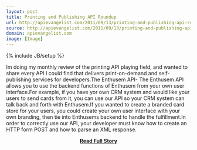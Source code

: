 ```yaml
---
layout: post
title: Printing and Publishing API Roundup
url: http://apievangelist.com/2011/09/13/printing-and-publishing-api-roundup/
source: http://apievangelist.com/2011/09/13/printing-and-publishing-api-roundup/
domain: apievangelist.com
image: [Image]
---
```

{% include JB/setup %}<p>Im doing my monthly review of the printing API playing field, and wanted to share every API I could find that delivers print-on-demand and self-publishing services for developers.The Enthusem API- The Enthusem API allows you to use the backend functions of Enthusem from your own user interface.For example, if you have yor own CRM system and would like your users to send cards from it, you can use our API so your CRM system can talk back and forth with Enthusem.If you wanted to create a branded card store for your users, you could create your own user interface with your own branding, then tie into Enthusems backend to handle the fulfillment.In order to correctly use our API, your developer must know how to create an HTTP form POST and how to parse an XML response.</p>
<center><p><a href="http://apievangelist.com/2011/09/13/printing-and-publishing-api-roundup/" style='padding:25px; font-sze:18px; font-weight: bold;'>Read Full Story</a></p></center>
